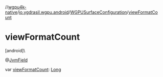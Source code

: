 //[wgpu4k-native](../../../index.md)/[io.ygdrasil.wgpu.android](../index.md)/[WGPUSurfaceConfiguration](index.md)/[viewFormatCount](view-format-count.md)

# viewFormatCount

[android]\

@[JvmField](https://kotlinlang.org/api/core/kotlin-stdlib/kotlin.jvm/-jvm-field/index.html)

var [viewFormatCount](view-format-count.md): [Long](https://kotlinlang.org/api/core/kotlin-stdlib/kotlin/-long/index.html)